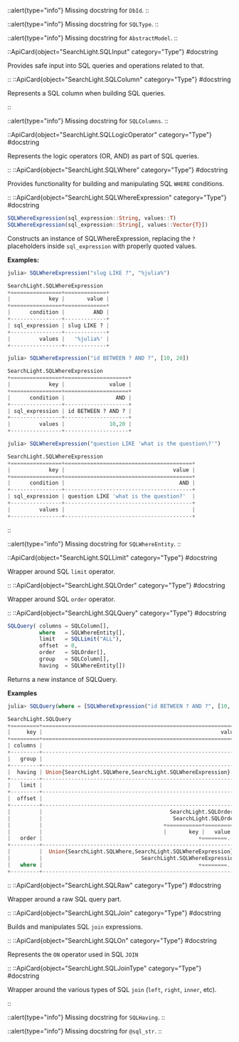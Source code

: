 


::alert{type="info"}Missing docstring for `DbId`. ::



::alert{type="info"}Missing docstring for `SQLType`. ::



::alert{type="info"}Missing docstring for `AbstractModel`. ::


::ApiCard{object="SearchLight.SQLInput" category="Type"}
#docstring


Provides safe input into SQL queries and operations related to that.

::
::ApiCard{object="SearchLight.SQLColumn" category="Type"}
#docstring


Represents a SQL column when building SQL queries.

::

::alert{type="info"}Missing docstring for `SQLColumns`. ::


::ApiCard{object="SearchLight.SQLLogicOperator" category="Type"}
#docstring


Represents the logic operators (OR, AND) as part of SQL queries.

::
::ApiCard{object="SearchLight.SQLWhere" category="Type"}
#docstring


Provides functionality for building and manipulating SQL `WHERE` conditions.

::
::ApiCard{object="SearchLight.SQLWhereExpression" category="Type"}
#docstring


```julia
SQLWhereExpression(sql_expression::String, values::T)
SQLWhereExpression(sql_expression::String[, values::Vector{T}])
```

Constructs an instance of SQLWhereExpression, replacing the `?` placeholders inside `sql_expression` with properly quoted values.

**Examples:**

```julia
julia> SQLWhereExpression("slug LIKE ?", "%julia%")

SearchLight.SQLWhereExpression
+================+=============+
|            key |       value |
+================+=============+
|      condition |         AND |
+----------------+-------------+
| sql_expression | slug LIKE ? |
+----------------+-------------+
|         values |   '%julia%' |
+----------------+-------------+

julia> SQLWhereExpression("id BETWEEN ? AND ?", [10, 20])

SearchLight.SQLWhereExpression
+================+====================+
|            key |              value |
+================+====================+
|      condition |                AND |
+----------------+--------------------+
| sql_expression | id BETWEEN ? AND ? |
+----------------+--------------------+
|         values |              10,20 |
+----------------+--------------------+

julia> SQLWhereExpression("question LIKE 'what is the question\?'")

SearchLight.SQLWhereExpression
+================+========================================+
|            key |                                  value |
+================+========================================+
|      condition |                                    AND |
+----------------+----------------------------------------+
| sql_expression | question LIKE 'what is the question?'  |
+----------------+----------------------------------------+
|         values |                                        |
+----------------+----------------------------------------+
```

::

::alert{type="info"}Missing docstring for `SQLWhereEntity`. ::


::ApiCard{object="SearchLight.SQLLimit" category="Type"}
#docstring


Wrapper around SQL `limit` operator.

::
::ApiCard{object="SearchLight.SQLOrder" category="Type"}
#docstring


Wrapper around SQL `order` operator.

::
::ApiCard{object="SearchLight.SQLQuery" category="Type"}
#docstring


```julia
SQLQuery( columns = SQLColumn[],
          where   = SQLWhereEntity[],
          limit   = SQLLimit("ALL"),
          offset  = 0,
          order   = SQLOrder[],
          group   = SQLColumn[],
          having  = SQLWhereEntity[])
```

Returns a new instance of SQLQuery.

**Examples**

```julia
julia> SQLQuery(where = [SQLWhereExpression("id BETWEEN ? AND ?", [10, 20])], offset = 5, limit = 5, order = :title)

SearchLight.SQLQuery
+=========+==============================================================+
|     key |                                                        value |
+=========+==============================================================+
| columns |                                                              |
+---------+--------------------------------------------------------------+
|   group |                                                              |
+---------+--------------------------------------------------------------+
|  having | Union{SearchLight.SQLWhere,SearchLight.SQLWhereExpression}[] |
+---------+--------------------------------------------------------------+
|   limit |                                                            5 |
+---------+--------------------------------------------------------------+
|  offset |                                                            5 |
+---------+--------------------------------------------------------------+
|         |                                        SearchLight.SQLOrder[ |
|         |                                         SearchLight.SQLOrder |
|         |                                      +===========+=========+ |
|         |                                      |       key |   value | |
|   order |                                                 +========... |
+---------+--------------------------------------------------------------+
|         |  Union{SearchLight.SQLWhere,SearchLight.SQLWhereExpression}[ |
|         |                               SearchLight.SQLWhereExpression |
|   where |                                                 +========... |
+---------+--------------------------------------------------------------+
```

::
::ApiCard{object="SearchLight.SQLRaw" category="Type"}
#docstring


Wrapper around a raw SQL query part.

::
::ApiCard{object="SearchLight.SQLJoin" category="Type"}
#docstring


Builds and manipulates SQL `join` expressions.

::
::ApiCard{object="SearchLight.SQLOn" category="Type"}
#docstring


Represents the `ON` operator used in SQL `JOIN`

::
::ApiCard{object="SearchLight.SQLJoinType" category="Type"}
#docstring


Wrapper around the various types of SQL `join` (`left`, `right`, `inner`, etc).

::

::alert{type="info"}Missing docstring for `SQLHaving`. ::



::alert{type="info"}Missing docstring for `@sql_str`. ::


